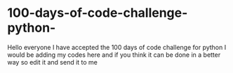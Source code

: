 # 100-days-of-code-challenge-python-

Hello everyone I have accepted the 100 days of code challenge for python 
I would be adding my codes here and if you think it can be done in a better way so edit it and send it to me
